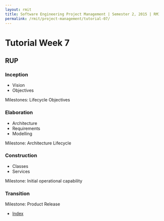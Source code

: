 ```yaml
---
layout: rmit
title: Software Engineering Project Management | Semester 2, 2015 | RMIT
permalink: /rmit/project-management/tutorial-07/
---
```


Tutorial Week 7
===============

RUP
---

### Inception

* Vision
* Objectives

Milestones: Lifecycle Objectives

### Elaboration

* Architecture
* Requirements
* Modelling

Milestone: Architecture Lifecycle

### Construction

* Classes
* Services

Milestone: Initial operational capability

### Transition

Milestone: Product Release


<nav class="nav-lectures">
    <ul>
        <li class="index"><a href="../index.html">Index</a></li>
    </ul>
</nav>